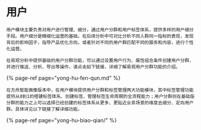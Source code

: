 # 用户

    用户模块主要负责对用户进行管理、细分，通过用户分群和用户标签体系，提供多样的用户细分手段。用户细分是精细化运营的基础。在后续分析中可对比分析不同人群同一指标的表现，发现背后的影响因子，指导产品优化方向，或者针对不同的用户群匹配不同的服务和内容，进行个性化运营。

    在易观分析中提供基础的用户分群功能，可以通过设置用户行为、属性组合条件创建用户分群，并进行推送、分析、导出等操作，请点击如下链接，详细了解易观用户分群功能的介绍。

{% page-ref page="yong-hu-fen-qun.md" %}

    在方舟智能画像版本中，在用户模块提供用户分群和标签管理两大功能模块，其中标签管理功能提供从0到1的搭建标签体系、创建标签、管理标签生命周期的全流程能力；用户分群则在基础版分群的能力之上可以选择已经创建的标签体系从更多、更贴近业务场景的维度去细分、定向用户群。具体详见以下链接了解详细功能。

{% page-ref page="yong-hu-biao-qian/" %}



## 

### 

